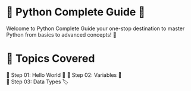 # 🐍 Python Complete Guide 🚀
Welcome to Python Complete Guide  your one-stop destination to master Python from basics to advanced concepts! 🎯

# 📂 Topics Covered
🔹 Step 01: Hello World 👋
🔹 Step 02: Variables 🚀  
🔹 Step 03: Data Types 🏷️
